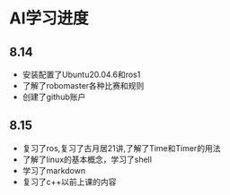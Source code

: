 # AI学习进度
## 8.14
* 安装配置了Ubuntu20.04.6和ros1
* 了解了robomaster各种比赛和规则
* 创建了github账户

## 8.15
* 复习了ros,复习了古月居21讲,了解了Time和Timer的用法
* 了解了linux的基本概念，学习了shell
* 学习了markdown
* 复习了c++以前上课的内容

